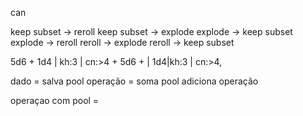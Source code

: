 can

keep subset -> reroll
keep subset -> explode
explode -> keep subset
explode -> reroll
reroll -> explode
reroll -> keep subset

5d6 + 1d4 | kh:3 | cn:>4 + 5d6 + | 1d4|kh:3 | cn:>4,


dado = salva pool
operação = soma pool adiciona operação

operaçao com pool = 

